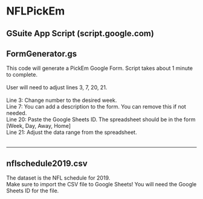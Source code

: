 # NFLPickEm
GSuite App Script (script.google.com)
--------------
FormGenerator.gs
--------------
This code will generate a PickEm Google Form. Script takes about 1 minute to complete. <br>
<br>
User will need to adjust lines 3, 7, 20, 21.<br>
<br>
Line 3: Change number to the desired week. <br>
Line 7: You can add a description to the form. You can remove this if not needed. <br>
Line 20: Paste the Google Sheets ID. The spreadsheet should be in the form [Week, Day, Away, Home] <br>
Line 21: Adjust the data range from the spreadsheet. <br>
<br>

-------------------
nflschedule2019.csv
-------------------
The dataset is the NFL schedule for 2019. <br>
Make sure to import the CSV file to Google Sheets! You will need the Google Sheets ID for the file.

